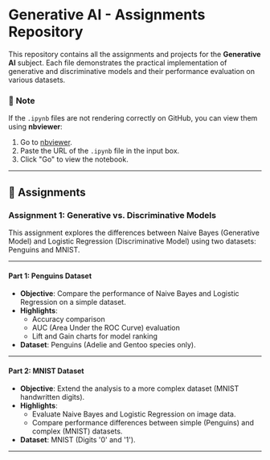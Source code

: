 # Generative AI - Assignments Repository

This repository contains all the assignments and projects for the **Generative AI** subject. Each file demonstrates the practical implementation of generative and discriminative models and their performance evaluation on various datasets.

### 📌 **Note**
If the `.ipynb` files are not rendering correctly on GitHub, you can view them using **nbviewer**:
1. Go to [nbviewer](https://nbviewer.org/).
2. Paste the URL of the `.ipynb` file in the input box.
3. Click "Go" to view the notebook.

---

## 📂 **Assignments**

### Assignment 1: Generative vs. Discriminative Models

This assignment explores the differences between Naive Bayes (Generative Model) and Logistic Regression (Discriminative Model) using two datasets: Penguins and MNIST.

---

#### Part 1: Penguins Dataset
- **Objective**: Compare the performance of Naive Bayes and Logistic Regression on a simple dataset.
- **Highlights**:
  - Accuracy comparison
  - AUC (Area Under the ROC Curve) evaluation
  - Lift and Gain charts for model ranking
- **Dataset**: Penguins (Adelie and Gentoo species only).

---

#### Part 2: MNIST Dataset
- **Objective**: Extend the analysis to a more complex dataset (MNIST handwritten digits).
- **Highlights**:
  - Evaluate Naive Bayes and Logistic Regression on image data.
  - Compare performance differences between simple (Penguins) and complex (MNIST) datasets.
- **Dataset**: MNIST (Digits '0' and '1').

---
